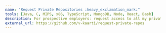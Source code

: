```yaml
---
name: "Request Private Repositories :heavy_exclamation_mark:"
tools: [Java, C, MIPS, x86, TypeScript, MongoDB, Node, React, Bash]
description: For prospective employers: request access to all my private project/company repositories and projects, which have clauses on restricted access.
external_url: https://github.com/v-kaarti/request-private-repos
---
```

